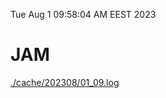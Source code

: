 Tue Aug  1 09:58:04 AM EEST 2023
# JAM
<a href='./cache/202308/01_09.log'>./cache/202308/01_09.log</a>
